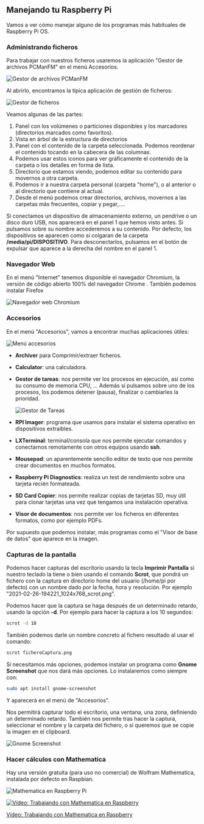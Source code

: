 ## Manejando tu Raspberry Pi

Vamos a ver cómo manejar alguno de los programas más habituales de Raspberry Pi OS.

### Administrando ficheros

Para trabajar con nuestros ficheros usaremos la aplicación "Gestor de archivos PCManFM" en el menú Accesorios.

![Gestor de archivos PCManFM](./images/icono_gestor_ficheros_reducido_400.jpg)

Al abrirlo, encontramos la típica aplicación de gestión de ficheros:

![Gestor de ficheros](./images/gestor_ficheros.png)

Veamos algunas de las partes:

1. Panel con los volúmenes o particiones disponibles y los marcadores (directorios marcados como favoritos).
2. Vista en árbol de la estructura de directorios
3. Panel con el contenido de la carpeta seleccionada. Podemos reordenar el contenido  tocando en la cabecera de las columnas.
4. Podemos usar estos iconos para ver gráficamente el contenido de la carpeta o los detalles en forma de lista.
5. Directorio que estamos viendo, podemos editar su contenido para movernos a otra carpeta.
6. Podemos ir a nuestra carpeta personal (carpeta "home"), o al anterior o al directorio que contiene al actual.
7.  Desde el menú podemos crear directorios, archivos, movernos a las carpetas más frecuentes, copiar y pegar,....

Si conectamos un dispositivo de almacenamiento externo,  un pendrive o un disco duro USB, nos aparecerá en el panel 1 que hemos visto antes. Si pulsamos sobre su nombre accederemos a su contenido. Por defecto, los dispositivos se aparecen como si colgaran de la carpeta **/media/pi/DISPOSITIVO**. Para desconectarlos, pulsamos en el botón de expulsar que aparece a la derecha del nombre en el panel 1.
### Navegador Web

En el menú "Internet" tenemos disponible el navegador Chromium, la versión de código abierto 100% del navegador Chrome . También podemos instalar Firefox

![Navegador web Chromium](./images/menu_internet_reducida_400.jpg)

### Accesorios

En el menú "Accesorios", vamos a encontrar muchas aplicaciones útiles:

![Menú accesorios](./images/aplicaciones_menu_accesorios_reducida_400.jpg)


* **Archiver** para Comprimir/extraer ficheros.
* **Calculator**: una calculadora.
* **Gestor de tareas**: nos permite ver los procesos en ejecución, así como su consumo de memoria CPU, ... Además si pulsamos sobre uno de los procesos, los podemos detener (pausa), finalizar o cambiarles la prioridad.

	![Gestor de Tareas](./images/gestor%20tareas_reducida_500.jpg)

* **RPI Imager**: programa que usamos para instalar el sistema operativo en dispositivos extraíbles.
* **LXTerminal**: terminal/consola que nos permite ejecutar comandos y conectarnos remotamente con otros equipos usando **ssh**.
* **Mousepad**: un aparentemente sencillo editor de texto que nos permite crear documentos en muchos formatos.
* **Raspberry Pi Diagnostics**: realiza un test de rendimiento sobre una tarjeta recién formateada.
* **SD Card Copier**: nos permite realizar copias de tarjetas SD, muy útil para clonar tarjetas una vez que tengamos una instalación operativa.
* **Visor de documentos**: nos permite ver los ficheros en diferentes formatos, como por ejemplo PDFs.

Por supuesto que podemos instalar, más programas como el "Visor de base de datos" que aparece en la imagen.

### Capturas de la pantalla

Podemos hacer capturas del escritorio usando la tecla **Imprimir Pantalla** si nuestro teclado la tiene o bien usando el comando **Scrot**, que pondrá un fichero con la captura en directorio home del usuario (/home/pi por defecto) con un nombre dado por la fecha, hora y resolución. Por ejemplo "2021-02-26-194221_1024x768_scrot.png".

Podemos hacer que la captura se haga después de un determinado retardo, usando la opción **-d**. Por ejemplo para hacer la captura a los 10 segundos: 

```sh
scrot -d 10
```

También podemos darle un nombre concreto al fichero resultado al usar el comando:

```sh
scrot ficheroCaptura.png
```

Si necesitamos más opciones, podemos instalar un programa como **Gnome Screenshot** que nos dará más opciones. Lo instalaremos como siempre con:

```sh
sudo apt install gnome-screenshot
```
Y aparecerá en el menú de "Accesorios".

Nos permitirá capturar todo el escritorio, una ventana, una zona, definiendo un determinado retardo. También nos permite tras hacer la captura, seleccionar el nombre y la carpeta del fichero, o si queremos que se copie la imagen en el clipboard.

![Gnome Screenshot](./images/gnome-screenshot_reducida_300.jpg)

### Hacer cálculos con Mathematica

Hay una versión gratuita (para uso no comercial) de Wolfram  Mathematica, instalada por defecto en Raspbian.

![Mathematica en Raspberry Pi](./images/Mathematica_reducida_600.jpg)


[![Vídeo: Trabajando con Mathematica en Raspberry](./images/Trabajando%20con%20Mathematica%20en%20Raspberry.jpg)](https://drive.google.com/file/d/1oXjMaNmL4gpaTHPePZYbIb6_lRsAGODi/view?usp=sharing)


[Vídeo: Trabajando con Mathematica en Raspberry](https://drive.google.com/file/d/1oXjMaNmL4gpaTHPePZYbIb6_lRsAGODi/view?usp=sharing)

